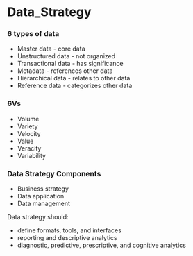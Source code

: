 <h1>Data_Strategy</h1>

<h3>6 types of data</h3>
<ul>
  <li>Master data - core data</li>
  <li>Unstructured data - not organized</li>
  <li>Transactional data - has significance</li>
  <li>Metadata - references other data</li>
  <li>Hierarchical data - relates to other data</li>
  <li>Reference data - categorizes other data</li>
</ul>

<h3>6Vs</h3>
<ul>
  <li>Volume</li>
  <li>Variety</li>
  <li>Velocity</li>
  <li>Value</li>
  <li>Veracity</li>
  <li>Variability</li>
</ul>

<h3>Data Strategy Components</h3>
<ul>
  <li>Business strategy</li>
  <li>Data application</li>
  <li>Data management</li>
</ul>

Data strategy should:
<ul>
  <li>define formats, tools, and interfaces</li>
  <li>reporting and descriptive analytics</li>
  <li>diagnostic, predictive, prescriptive, and cognitive analytics</li>
</ul>
